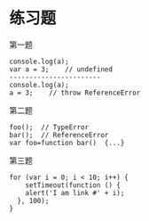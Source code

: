# 练习题

第一题
 
    console.log(a);
    var a = 3;    // undefined
    -----------------------
    console.log(a);
    a = 3;    // throw ReferenceError

第二题

    foo();	// TypeError
    bar();	// ReferenceError
    var foo=function bar()	{...}

第三题

    for (var i = 0; i < 10; i++) {  
        setTimeout(function () {
        alert('I am link #' + i);
      }, 100);
    }
